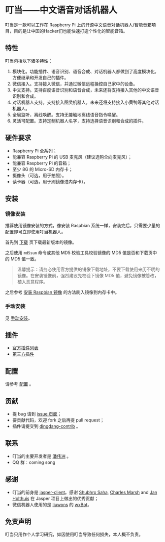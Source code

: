 叮当——中文语音对话机器人
=============

叮当是一款可以工作在 Raspberry Pi 上的开源中文语音对话机器人/智能音箱项目，目的是让中国的Hacker们也能快速打造个性化的智能音箱。

## 特性

叮当包括以下诸多特性：

1. 模块化。功能插件、语音识别、语音合成、对话机器人都做到了高度模块化，方便继承和开发自己的插件。
2. 微信接入。支持接入微信，并通过微信远程操控自己家中的设备。
3. 中文支持。支持百度语音识别和语音合成，未来还将支持接入其他的中文语音识别和合成。
4. 对话机器人支持。支持接入图灵机器人，未来还将支持接入小黄鸭等其他对话机器人。
5. 全局监听，离线唤醒。支持无接触地离线语音指令唤醒。
6. 灵活可配置。支持定制机器人名字，支持选择语音识别和合成的插件。

## 硬件要求

* Raspberry Pi 全系列；
* 能兼容 Raspberry Pi 的 USB 麦克风（建议选购全向麦克风）；
* 能兼容 Raspberry Pi 的音箱；
* 至少 8G 的 Micro-SD 内存卡；
* 摄像头（可选，用于拍照）。
* 读卡器（可选，用于刷镜像进内存卡）。

## 安装

### 镜像安装

推荐使用镜像安装的方式，像安装 Raspbian 系统一样，安装完后，只需要少量的配置即可立即使用叮当机器人。

首先到 [下载](https://github.com/wzpan/dingdang-robot/wiki/changelog) 页下载最新版本的镜像。

之后使用 `md5sum` 命令或其他 MD5 校验工具校验镜像的 MD5 值是否和下载页中的 MD5 值一致。

> 温馨提示：请务必使用官方提供的镜像下载地址，不要下载使用来历不明的镜像。在安装镜像前，强烈建议先校验下镜像 MD5 值，避免镜像被篡改，植入恶意程序。

之后参考 [安装 Raspbian 镜像](https://www.raspberrypi.org/documentation/installation/) 的方法刷入镜像到内存卡中。

### 手动安装

见 [手动安装](https://github.com/wzpan/dingdang-robot/wiki/install)。

## 插件

* [官方插件列表](https://github.com/wzpan/dingdang-robot/wiki/plugins)
* [第三方插件](https://github.com/wzpan/dingdang-contrib)

## 配置

请参考 [配置](https://github.com/wzpan/dingdang-robot/wiki/configuration) 。

## 贡献

* 提 bug 请到 [issue 页面](https://github.com/wzpan/dingdang-robot/issues)；
* 要贡献代码，欢迎 fork 之后再提 pull request；
* 插件请提交到 [dingdang-contrib](https://github.com/wzpan/dingdang-contrib) 。

## 联系

* 叮当的主要开发者是 [潘伟洲](http://hahack.com) 。
* QQ 群：coming song

## 感谢

* 叮当的前身是 [jasper-client](https://github.com/jasperproject/jasper-client)。感谢 [Shubhro Saha](http://www.shubhro.com/), [Charles Marsh](http://www.crmarsh.com/) and [Jan Holthuis](http://homepage.ruhr-uni-bochum.de/Jan.Holthuis/) 在 Jasper 项目上做出的优秀贡献；
* 微信机器人使用的是 [liuwons](http://lwons.com/) 的 [wxBot](https://github.com/liuwons/wxBot)。

## 免责声明

叮当只用作个人学习研究，如因使用叮当导致任何损失，本人概不负责。